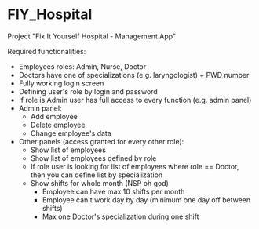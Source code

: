 # FIY_Hospital
Project "Fix It Yourself Hospital - Management App"

Required functionalities:

- Employees roles: Admin, Nurse, Doctor
- Doctors have one of specializations (e.g. laryngologist) + PWD number
- Fully working login screen
- Defining user's role by login and password
- If role is Admin user has full access to every function (e.g. admin panel)
- Admin panel:
  - Add employee
  - Delete employee
  - Change employee's data
- Other panels (access granted for every other role):
  - Show list of employees
  - Show list of employees defined by role 
  - If role user is looking for list of employees where role == Doctor, then you can define list by specialization
  - Show shifts for whole month (NSP oh god)
    - Employee can have max 10 shifts per month
    - Employee can't work day by day (minimum one day off between shifts)
    - Max one Doctor's specialization during one shift
